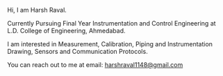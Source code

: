 Hi, I am Harsh Raval. 

Currently Pursuing Final Year Instrumentation and Control Engineering at L.D. College of Engineering, Ahmedabad. 

I am interested in Measurement, Calibration, Piping and Instrumentation Drawing, Sensors and Communication Protocols. 

You can reach out to me at email: harshraval1148@gmail.com
